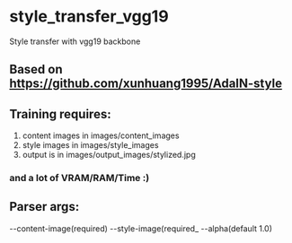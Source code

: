 # style_transfer_vgg19
Style transfer with vgg19 backbone


## Based on https://github.com/xunhuang1995/AdaIN-style

## Training requires:
1) content images in images/content_images
2) style images in images/style_images
3) output is in images/output_images/stylized.jpg
### and a lot of VRAM/RAM/Time :)

## Parser args:
--content-image(required)
--style-image(required_
--alpha(default 1.0)

